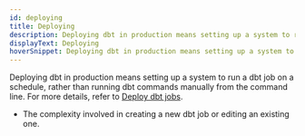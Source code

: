 ```yaml
---
id: deploying
title: Deploying
description: Deploying dbt in production means setting up a system to run a dbt job on a schedule, rather than running dbt commands manually from the command line.
displayText: Deploying
hoverSnippet: Deploying dbt in production means setting up a system to run a dbt job on a schedule, rather than running dbt commands manually from the command line.
---
```


Deploying dbt in production means setting up a system to run a dbt job on a schedule, rather than running dbt commands manually from the command line. For more details, refer to [Deploy dbt jobs](/docs/deploy/deployments). 



- The complexity involved in creating a new dbt job or editing an existing one.

